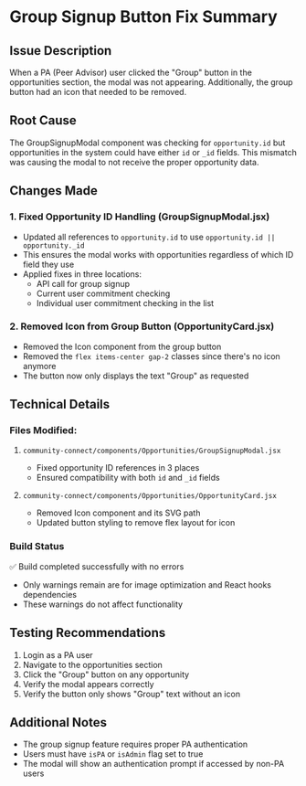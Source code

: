# Group Signup Button Fix Summary

## Issue Description
When a PA (Peer Advisor) user clicked the "Group" button in the opportunities section, the modal was not appearing. Additionally, the group button had an icon that needed to be removed.

## Root Cause
The GroupSignupModal component was checking for `opportunity.id` but opportunities in the system could have either `id` or `_id` fields. This mismatch was causing the modal to not receive the proper opportunity data.

## Changes Made

### 1. Fixed Opportunity ID Handling (GroupSignupModal.jsx)
- Updated all references to `opportunity.id` to use `opportunity.id || opportunity._id`
- This ensures the modal works with opportunities regardless of which ID field they use
- Applied fixes in three locations:
  - API call for group signup
  - Current user commitment checking
  - Individual user commitment checking in the list

### 2. Removed Icon from Group Button (OpportunityCard.jsx)
- Removed the Icon component from the group button
- Removed the `flex items-center gap-2` classes since there's no icon anymore
- The button now only displays the text "Group" as requested

## Technical Details

### Files Modified:
1. `community-connect/components/Opportunities/GroupSignupModal.jsx`
   - Fixed opportunity ID references in 3 places
   - Ensured compatibility with both `id` and `_id` fields

2. `community-connect/components/Opportunities/OpportunityCard.jsx`
   - Removed Icon component and its SVG path
   - Updated button styling to remove flex layout for icon

### Build Status
✅ Build completed successfully with no errors
- Only warnings remain are for image optimization and React hooks dependencies
- These warnings do not affect functionality

## Testing Recommendations
1. Login as a PA user
2. Navigate to the opportunities section
3. Click the "Group" button on any opportunity
4. Verify the modal appears correctly
5. Verify the button only shows "Group" text without an icon

## Additional Notes
- The group signup feature requires proper PA authentication
- Users must have `isPA` or `isAdmin` flag set to true
- The modal will show an authentication prompt if accessed by non-PA users